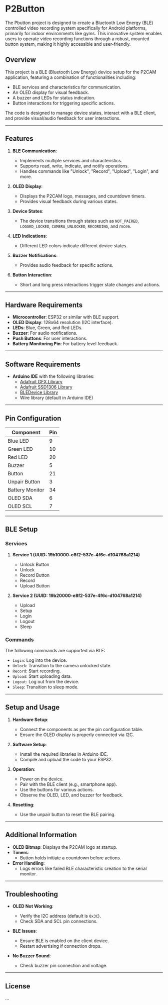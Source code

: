 # P2Button
The Pbutton project is designed to create a Bluetooth Low Energy (BLE) controlled video recording system specifically for Android platforms, primarily for indoor environments like gyms. This innovative system enables users to operate video recording functions through a robust, mounted button system, making it highly accessible and user-friendly.


## Overview
This project is a BLE (Bluetooth Low Energy) device setup for the P2CAM application, featuring a combination of functionalities including:
- BLE services and characteristics for communication.
- An OLED display for visual feedback.
- A buzzer and LEDs for status indication.
- Button interactions for triggering specific actions.

The code is designed to manage device states, interact with a BLE client, and provide visual/audio feedback for user interactions.

---

## Features
1. **BLE Communication**:
   - Implements multiple services and characteristics.
   - Supports read, write, indicate, and notify operations.
   - Handles commands like "Unlock", "Record", "Upload", "Login", and more.

2. **OLED Display**:
   - Displays the P2CAM logo, messages, and countdown timers.
   - Provides visual feedback during various states.

3. **Device States**:
   - The device transitions through states such as `NOT_PAIRED`, `LOGGED_LOCKED`, `CAMERA_UNLOCKED`, `RECORDING`, and more.

4. **LED Indications**:
   - Different LED colors indicate different device states.

5. **Buzzer Notifications**:
   - Provides audio feedback for specific actions.

6. **Button Interaction**:
   - Short and long press interactions trigger state changes and actions.

---

## Hardware Requirements
- **Microcontroller**: ESP32 or similar with BLE support.
- **OLED Display**: 128x64 resolution (I2C interface).
- **LEDs**: Blue, Green, and Red LEDs.
- **Buzzer**: For audio notifications.
- **Push Buttons**: For user interactions.
- **Battery Monitoring Pin**: For battery level feedback.

---

## Software Requirements
- **Arduino IDE** with the following libraries:
  - [Adafruit GFX Library](https://github.com/adafruit/Adafruit-GFX-Library)
  - [Adafruit SSD1306 Library](https://github.com/adafruit/Adafruit_SSD1306)
  - [BLEDevice Library](https://github.com/nkolban/esp32-snippets)
  - Wire library (default in Arduino IDE)

---

## Pin Configuration
| Component       | Pin   |
|------------------|-------|
| Blue LED         | 9     |
| Green LED        | 10    |
| Red LED          | 20    |
| Buzzer           | 5     |
| Button           | 21    |
| Unpair Button    | 3     |
| Battery Monitor  | 34    |
| OLED SDA         | 6     |
| OLED SCL         | 7     |

---

## BLE Setup
### Services
1. **Service 1 (UUID: 19b10000-e8f2-537e-4f6c-d104768a1214)**
   - Unlock Button
   - Unlock
   - Record Button
   - Record
   - Upload Button

2. **Service 2 (UUID: 19b20000-e8f2-537e-4f6c-d104768a1214)**
   - Upload
   - Setup
   - Login
   - Logout
   - Sleep

### Commands
The following commands are supported via BLE:
- `Login`: Log into the device.
- `Unlock`: Transition to the camera unlocked state.
- `Record`: Start recording.
- `Upload`: Start uploading data.
- `Logout`: Log out from the device.
- `Sleep`: Transition to sleep mode.

---

## Setup and Usage
1. **Hardware Setup**:
   - Connect the components as per the pin configuration table.
   - Ensure the OLED display is properly connected via I2C.

2. **Software Setup**:
   - Install the required libraries in Arduino IDE.
   - Compile and upload the code to your ESP32.

3. **Operation**:
   - Power on the device.
   - Pair with the BLE client (e.g., smartphone app).
   - Use the buttons for various actions.
   - Observe the OLED, LED, and buzzer for feedback.

4. **Resetting**:
   - Use the unpair button to reset the BLE pairing.

---

## Additional Information
- **OLED Bitmap**: Displays the P2CAM logo at startup.
- **Timers**:
  - Button holds initiate a countdown before actions.
- **Error Handling**:
  - Logs errors like failed BLE characteristic creation to the serial monitor.

---

## Troubleshooting
- **OLED Not Working**:
  - Verify the I2C address (default is `0x3C`).
  - Check SDA and SCL pin connections.

- **BLE Issues**:
  - Ensure BLE is enabled on the client device.
  - Restart advertising if connection drops.

- **No Buzzer Sound**:
  - Check buzzer pin connection and voltage.

---

## License
...
